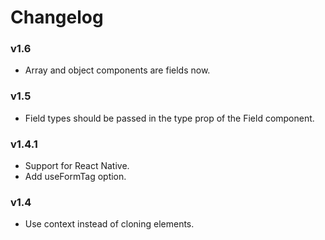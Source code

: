 # Changelog

### v1.6

- Array and object components are fields now.


### v1.5

- Field types should be passed in the type prop of the Field component.

### v1.4.1

- Support for React Native.
- Add useFormTag option.

### v1.4

- Use context instead of cloning elements.
